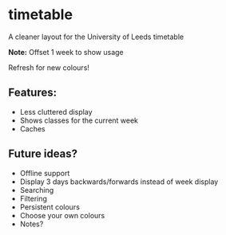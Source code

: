 # timetable
A cleaner layout for the University of Leeds timetable

**Note:** Offset 1 week to show usage

Refresh for new colours!

## Features:
* Less cluttered display
* Shows classes for the current week
* Caches 

## Future ideas?
* Offline support
* Display 3 days backwards/forwards instead of week display
* Searching
* Filtering
* Persistent colours
* Choose your own colours
* Notes?
